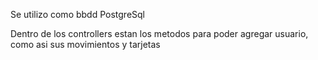 Se utilizo como bbdd PostgreSql

Dentro de los controllers estan los metodos para poder agregar usuario, como asi sus movimientos y tarjetas

